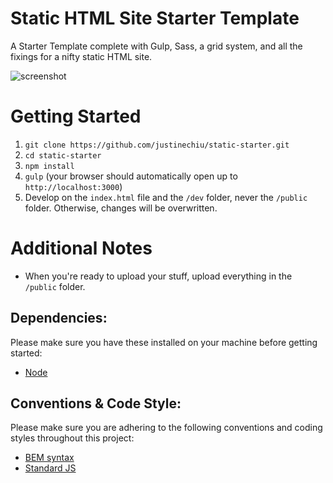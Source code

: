 # Static HTML Site Starter Template

A Starter Template complete with Gulp, Sass, a grid system, and all the fixings for a nifty static HTML site.

![screenshot](https://github.com/justinechiu/static-starter/blob/master/screenshot.png)

# Getting Started

1. `git clone https://github.com/justinechiu/static-starter.git`
1. `cd static-starter`
1. `npm install`
1. `gulp` (your browser should automatically open up to `http://localhost:3000`)
1. Develop on the `index.html` file and the `/dev` folder, never the `/public` folder. Otherwise, changes will be overwritten.

# Additional Notes

- When you're ready to upload your stuff, upload everything in the `/public` folder.

## Dependencies:

Please make sure you have these installed on your machine before getting started:

- [Node](https://nodejs.org/en/)

## Conventions & Code Style:

Please make sure you are adhering to the following conventions and coding styles throughout this project:

- [BEM syntax](https://csswizardry.com/2013/01/mindbemding-getting-your-head-round-bem-syntax/)
- [Standard JS](https://standardjs.com/)